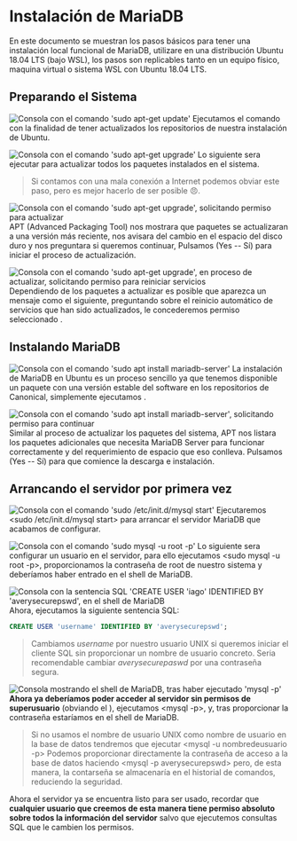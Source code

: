 # Instalación de MariaDB
En este documento se muestran los pasos básicos para tener una instalación local funcional de MariaDB, utilizare en una distribución Ubuntu 18.04 LTS (bajo WSL), los pasos son replicables tanto en un equipo físico, maquina virtual o sistema WSL con Ubuntu 18.04 LTS.

## Preparando el Sistema

![Consola con el comando 'sudo apt-get update'](https://github.com/SoyIagoX009/Apuntes-SQL/raw/master/instalacion-mariadb/attachments/1.png?raw=true)
Ejecutamos el comando <sudo apt-get update> con la finalidad de tener actualizados los repositorios de nuestra instalación de Ubuntu.

![Consola con el comando 'sudo apt-get upgrade'](https://github.com/SoyIagoX009/Apuntes-SQL/raw/master/instalacion-mariadb/attachments/2.png?raw=true)
Lo siguiente sera ejecutar <sudo apt-get upgrade> para actualizar todos los paquetes instalados en el sistema.

> Si contamos con una mala conexión a Internet podemos obviar este paso, pero es mejor hacerlo de ser posible 😠.

![Consola con el comando 'sudo apt-get upgrade', solicitando permiso para actualizar](https://github.com/SoyIagoX009/Apuntes-SQL/raw/master/instalacion-mariadb/attachments/3.png?raw=true)
APT (Advanced Packaging Tool) nos mostrara que paquetes se actualizaran a una versión más reciente, nos avisara del cambio en el espacio del disco duro y nos preguntara si queremos continuar, Pulsamos <Y> (Yes -- Sí) para iniciar el proceso de actualización.

![Consola con el comando 'sudo apt-get upgrade', en proceso de actualizar, solicitando permiso para reiniciar servicios](https://github.com/SoyIagoX009/Apuntes-SQL/raw/master/instalacion-mariadb/attachments/4.png?raw=true)
Dependiendo de los paquetes a actualizar es posible que aparezca un mensaje como el siguiente, preguntando sobre el reinicio automático de servicios que han sido actualizados, le concederemos permiso seleccionado <Yes>.

## Instalando MariaDB

![Consola con el comando 'sudo apt install mariadb-server'](https://github.com/SoyIagoX009/Apuntes-SQL/raw/master/instalacion-mariadb/attachments/5.png?raw=true)
La instalación de MariaDB en Ubuntu es un proceso sencillo ya que tenemos disponible un paquete con una versión estable del software en los repositorios de Canonical, simplemente ejecutamos <sudo apt install mariadb-server>.

![Consola con el comando 'sudo apt install mariadb-server', solicitando permiso para continuar](https://github.com/SoyIagoX009/Apuntes-SQL/raw/master/instalacion-mariadb/attachments/6.png?raw=true)
Similar al proceso de actualizar los paquetes del sistema, APT nos listara los paquetes adicionales que necesita MariaDB Server para funcionar correctamente y del requerimiento de espacio que eso conlleva. Pulsamos <Y> (Yes -- Sí) para que comience la descarga e instalación.

## Arrancando el servidor por primera vez

![Consola con el comando 'sudo /etc/init.d/mysql start'](https://github.com/SoyIagoX009/Apuntes-SQL/raw/master/instalacion-mariadb/attachments/10.png?raw=true)
Ejecutaremos <sudo /etc/init.d/mysql start> para arrancar el servidor MariaDB que acabamos de configurar.

![Consola con el comando 'sudo mysql -u root -p'](https://github.com/SoyIagoX009/Apuntes-SQL/raw/master/instalacion-mariadb/attachments/11.png?raw=true)
Lo siguiente sera configurar un usuario en el servidor, para ello ejecutamos <sudo mysql -u root -p>, proporcionamos la contraseña de root de nuestro sistema y deberíamos haber entrado en el shell de MariaDB.

![Consola con la sentencia SQL 'CREATE USER 'iago' IDENTIFIED BY 'averysecurepswd', en el shell de MariaDB](https://github.com/SoyIagoX009/Apuntes-SQL/raw/master/instalacion-mariadb/attachments/13.png?raw=true)
Ahora, ejecutamos la siguiente sentencia SQL:

```sql
CREATE USER 'username' IDENTIFIED BY 'averysecurepswd';
```
> Cambiamos _username_ por nuestro usuario UNIX si queremos iniciar el cliente SQL sin proporcionar un nombre de usuario concreto.
> Seria recomendable cambiar _averysecurepaswd_ por una contraseña segura.

![Consola mostrando el shell de MariaDB, tras haber ejecutado 'mysql -p'](https://github.com/SoyIagoX009/Apuntes-SQL/raw/master/instalacion-mariadb/attachments/20.png?raw=true)
**Ahora ya deberíamos poder acceder al servidor sin permisos de superusuario** (obviando el <sudo>), ejecutamos <mysql -p>, y, tras proporcionar la contraseña estaríamos en el shell de MariaDB.

> Si no usamos el nombre de usuario UNIX como nombre de usuario en la base de datos tendremos que ejecutar <mysql -u nombredeusuario -p>
> Podemos proporcionar directamente la contraseña de acceso a la base de datos haciendo <mysql -p averysecurepswd> pero, de esta manera, la contarseña se almacenaría en el historial de comandos, reduciendo la seguridad.

Ahora el servidor ya se encuentra listo para ser usado, recordar que **cualquier usuario que creemos de esta manera tiene permiso absoluto sobre todos la información del servidor** salvo que ejecutemos consultas SQL que le cambien los permisos.